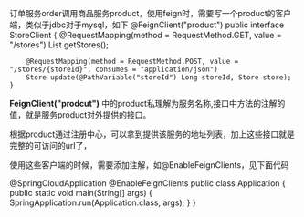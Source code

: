 订单服务order调用商品服务product，使用feign时，需要写一个product的客户端，类似于jdbc对于mysql，如下
    @FeignClient("product")
    public interface StoreClient {
        @RequestMapping(method = RequestMethod.GET, value = "/stores")
        List<Store> getStores();
        
        @RequestMapping(method = RequestMethod.POST, value = "/stores/{storeId}", consumes = "application/json")
        Store update(@PathVariable("storeId") Long storeId, Store store);
    }
    
**FeignClient("prodcut")** 中的product私理解为服务名称,接口中方法的注解的值，就是服务product对外提供的接口。

根据product通过注册中心，可以拿到提供该服务的地址列表，加上这些接口就是完整的可访问的url了，

使用这些客户端的时候，需要添加注解，如@EnableFeignClients，见下面代码

  @SpringCloudApplication
  @EnableFeignClients
  public class Application {
      public static void main(String[] args) {
          SpringApplication.run(Application.class, args);
      }
  }
